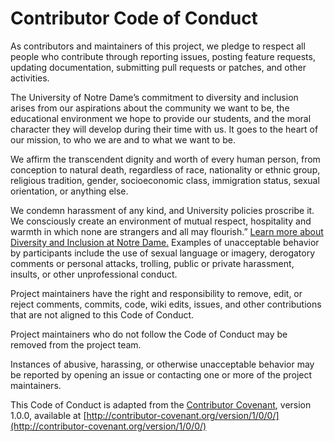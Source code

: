# Contributor Code of Conduct

As contributors and maintainers of this project, we pledge to respect all people who contribute through reporting issues, posting feature requests, updating documentation, submitting pull requests or patches, and other activities.

The University of Notre Dame’s commitment to diversity and inclusion arises from our aspirations about the community we want to be, the educational environment we hope to provide our students, and the moral character they will develop during their time with us. It goes to the heart of our mission, to who we are and to what we want to be.

We affirm the transcendent dignity and worth of every human person, from conception to natural death, regardless of race, nationality or ethnic group, religious tradition, gender, socioeconomic class, immigration status, sexual orientation, or anything else.

We condemn harassment of any kind, and University policies proscribe it. We consciously create an environment of mutual respect, hospitality and warmth in which none are strangers and all may flourish.”  [Learn more about Diversity and Inclusion at Notre Dame.](https://diversity.nd.edu/together-at-notre-dame/#spirit)
Examples of unacceptable behavior by participants include the use of sexual language or imagery, derogatory comments or personal attacks, trolling, public or private harassment, insults, or other unprofessional conduct.

Project maintainers have the right and responsibility to remove, edit, or reject comments, commits, code, wiki edits, issues, and other contributions that are not aligned to this Code of Conduct.

Project maintainers who do not follow the Code of Conduct may be removed from the project team.

Instances of abusive, harassing, or otherwise unacceptable behavior may be reported by opening an issue or contacting one or more of the project maintainers.

This Code of Conduct is adapted from the [Contributor Covenant](http:contributor-covenant.org), version 1.0.0, available at [http://contributor-covenant.org/version/1/0/0/](http://contributor-covenant.org/version/1/0/0/)
